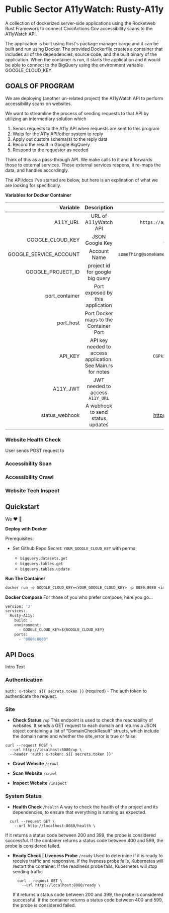 # Public Sector A11yWatch: Rusty-A11y

A collection of dockerized server-side applications using the Rocketweb Rust Framework to connect CivicActions Gov accessibility scans to the A11yWatch API.

The application is built using Rust's package manager cargo and it can be built and run using Docker. The provided Dockerfile creates a container that includes all of the dependencies, source code, and the built binary of the application. When the container is run, it starts the application and it would be able to connect to the BigQuery using the environment variable GOOGLE_CLOUD_KEY.


## GOALS OF PROGRAM

We are deploying (another un-related project) the A11yWatch API to perform accessibility scans on websites.

We want to streamline the process of sending requests to that API by utilizing an intermediary solution which
1) Sends requests to the A11y API when requests are sent to this program
2) Waits for the A11y API/other system to reply
3) Apply out custom schema(s) to the reply data
4) Record the result in Google BigQuery
5) Respond to the requestor as needed

Think of this as a pass-through API. We make calls to it and it forwards those to external services. Those external services respons, it re-maps the data, and handles accordingly.

The API/docs I've started are below, but here is an explination of what we are looking for specifically.

**Variables for Docker Container**

| Variable | Description | Example |
| ---: | :---: | :---: |
| A11Y_URL | URL of A11yWatch API | `https://api.a11ywatch.com/api/` |
| GOOGLE_CLOUD_KEY | JSON Google Key | [Google Docs](https://cloud.google.com/iam/docs/creating-managing-service-account-keys) |
| GOOGLE_SERVICE_ACCOUNT | Account Name | `someThing@someNamespace.iam.gserviceaccount.com` |
| GOOGLE_PROJECT_ID | project id for google big query
| port_container | Port exposed by this application | 8080 |
| port_host | Port Docker maps to the Container Port | 80 |
| API_KEY | API key needed to access application. See Main.rs for notes | `CGPk5x72BIwcaWVV7RWs` |
| A11Y_JWT | JWT needed to access `A11Y_URL` | |`
| status_webhook | A webhook to send status updates | https://webhook.com |



### Website Health Check
  User sends POST request to



### Accessibility Scan


### Accessibility Crawl


### Website Tech Inspect





## Quickstart

We :heart: :whale:

**Deploy with Docker**

Prerequisites:

- Set Github Repo Secret: `YOUR_GOOGLE_CLOUD_KEY` with perms

  - `bigquery.datasets.get`
  - `bigquery.tables.get`
  - `bigquery.tables.update`

**Run The Container**

```Dockerfile
docker run -e GOOGLE_CLOUD_KEY=<YOUR_GOOGLE_CLOUD_KEY> -p 8080:8080 <image-name>
```

**Docker Compose**
For those of you who prefer compose, here you go...

```Dockerfile
version: '3'
services:
  Rusty-A11y:
    build: .
    environment:
      - GOOGLE_CLOUD_KEY=${GOOGLE_CLOUD_KEY}
    ports:
      - "8080:8080"
```

## API Docs

Intro Text

### Authentication

`auth: x-token: ${{ secrets.token }}` (required) - The auth token to authenticate the request.

### Site

- **Check Status** `/up`
  This endpoint is used to check the reachability of websites. It sends a GET request to each domain and returns a JSON object containing a list of "DomainCheckResult" structs, which include the domain name and whether the site_error is true or false.

```curl
curl --request POST \
  --url http://localhost:8080/up \
  --header 'auth: x-token: ${{ secrets.token }}'
```

- **Crawl Website** `/crawl`






- **Scan Website** `/crawl`


- **Inspect Website** `/inspect`




### System Status

- **Health Check** `/health`
  A way to check the health of the project and its dependencies, to ensure that everything is running as expected.

```curl
  curl --request GET \
    --url http://localhost:8080/health \
```

If it returns a status code between 200 and 399, the probe is considered successful. If the container returns a status code between 400 and 599, the probe is considered failed.

- **Ready Check | Liveness Probe** `/ready`
  Used to determine if it is ready to receive traffic and responsive. If the liveness probe fails, Kubernetes will restart the container. If the readiness probe fails, Kubernetes will stop sending traffic

  ```curl
    curl --request GET \
      --url http://localhost:8080/ready \
  ```

  If it returns a status code between 200 and 399, the probe is considered successful. If the container returns a status code between 400 and 599, the probe is considered failed.
